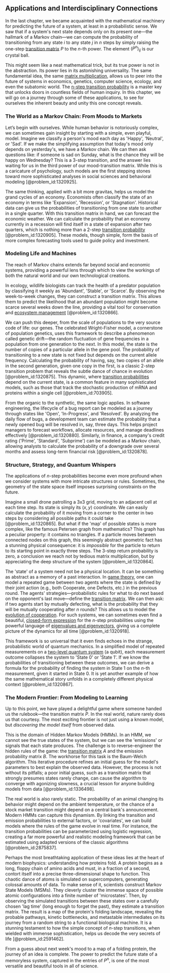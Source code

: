 ## Applications and Interdisciplinary Connections

In the last chapter, we became acquainted with the mathematical machinery for predicting the future of a system, at least in a probabilistic sense. We saw that if a system's next state depends only on its present one—the hallmark of a Markov chain—we can compute the probability of transitioning from any state $i$ to any state $j$ in $n$ steps by simply raising the one-step [transition matrix](@article_id:145931) $P$ to the $n$-th power. The element $(P^n)_{ij}$ is our crystal ball.

This might seem like a neat mathematical trick, but its true power is not in the abstraction. Its power lies in its astonishing universality. The same fundamental idea, the same [matrix multiplication](@article_id:155541), allows us to peer into the future of systems in economics, genetics, computer science, ecology, and even the subatomic world. The [n-step transition probability](@article_id:264955) is a master key that unlocks doors in countless fields of human inquiry. In this chapter, we will go on a journey through some of these applications, to see for ourselves the inherent beauty and unity this one concept reveals.

### The World as a Markov Chain: From Moods to Markets

Let’s begin with ourselves. While human behavior is notoriously complex, we can sometimes gain insight by starting with a simple, even playful, model. Imagine we classify a person's mood each day as 'Happy', 'Neutral', or 'Sad'. If we make the simplifying assumption that today's mood only depends on yesterday's, we have a Markov chain. We can then ask questions like: if someone is sad on Sunday, what is the chance they will be happy on Wednesday? This is a 3-step transition, and the answer lies waiting for us in the third power of our mood-transition matrix. While this is a caricature of psychology, such models are the first stepping stones toward more sophisticated analyses in social sciences and behavioral modeling [@problem_id:1320925].

The same thinking, applied with a bit more gravitas, helps us model the grand cycles of an economy. Economists often classify the state of an economy in terms like 'Expansion', 'Recession', or 'Stagnation'. Historical data can give us the probabilities of transitioning from one state to another in a single quarter. With this transition matrix in hand, we can forecast the economic weather. We can calculate the probability that an economy currently in a recession will find itself in a state of expansion after two quarters, which is nothing more than a 2-step [transition probability](@article_id:271186) [@problem_id:1320905]. These models, though simple, form the basis of more complex forecasting tools used to guide policy and investment.

### Modeling Life and Machines

The reach of Markov chains extends far beyond social and economic systems, providing a powerful lens through which to view the workings of both the natural world and our own technological creations.

In ecology, wildlife biologists can track the health of a predator population by classifying it weekly as 'Abundant', 'Stable', or 'Scarce'. By observing the week-to-week changes, they can construct a transition matrix. This allows them to predict the likelihood that an abundant population might become scarce several weeks down the line, providing a vital tool for conservation and [ecosystem management](@article_id:201963) [@problem_id:1320866].

We can push this deeper, from the scale of populations to the very source code of life: our genes. The celebrated Wright-Fisher model, a cornerstone of population genetics, uses this framework to describe a phenomenon called genetic drift—the random fluctuation of gene frequencies in a population from one generation to the next. In this model, the state is the number of copies of a particular allele in the gene pool. The probability of transitioning to a new state is not fixed but depends on the current allele frequency. Calculating the probability of having, say, two copies of an allele in the second generation, given one copy in the first, is a classic 2-step transition problem that reveals the subtle dance of chance in evolution [@problem_id:1320875]. This dynamic, where [transition probabilities](@article_id:157800) depend on the current state, is a common feature in many sophisticated models, such as those that track the stochastic production of mRNA and proteins within a single cell [@problem_id:703905].

From the organic to the synthetic, the same logic applies. In software engineering, the lifecycle of a bug report can be modeled as a journey through states like 'Open', 'In-Progress', and 'Resolved'. By analyzing the daily flow of bugs, a development team can estimate the probability that a newly opened bug will be resolved in, say, three days. This helps project managers to forecast workflows, allocate resources, and manage deadlines effectively [@problem_id:1320880]. Similarly, in finance, a company's credit rating ('Prime', 'Standard', 'Subprime') can be modeled as a Markov chain, allowing analysts to calculate the probability of a downgrade over several months and assess long-term financial risk [@problem_id:1320878].

### Structure, Strategy, and Quantum Whispers

The applications of $n$-step probabilities become even more profound when we consider systems with more intricate structures or rules. Sometimes, the geometry of the state space itself imposes surprising constraints on the future.

Imagine a small drone patrolling a 3x3 grid, moving to an adjacent cell at each time step. Its state is simply its $(x,y)$ coordinate. We can easily calculate the probability of it moving from a corner to the center in two steps by considering all possible paths it could take [@problem_id:1320865]. But what if the 'map' of possible states is more complex, like the famous Petersen graph from mathematics? This graph has a peculiar property: it contains no triangles. If a particle moves between connected nodes on this graph, this seemingly abstract geometric fact has a stunning physical consequence: it is *impossible* for the particle to return to its starting point in exactly three steps. The 3-step return probability is zero, a conclusion we reach not by tedious matrix multiplication, but by appreciating the deep structure of the system [@problem_id:1320864].

The 'state' of a system need not be a physical location. It can be something as abstract as a memory of a past interaction. In [game theory](@article_id:140236), one can model a repeated game between two agents where the state is defined by their joint action (e.g., both Cooperate, one Defects, etc.) in the previous round. The agents' strategies—probabilistic rules for what to do next based on the opponent's last move—define the [transition matrix](@article_id:145931). We can then ask: if two agents start by mutually defecting, what is the probability that they will be mutually cooperating after $n$ rounds? This allows us to model the [evolution of cooperation](@article_id:261129). For such systems, we can sometimes even find a beautiful, [closed-form expression](@article_id:266964) for the $n$-step probabilities using the powerful language of [eigenvalues and eigenvectors](@article_id:138314), giving us a complete picture of the dynamics for all time [@problem_id:1320918].

This framework is so universal that it even finds echoes in the strange, probabilistic world of quantum mechanics. In a simplified model of repeated measurements on a [two-level quantum system](@article_id:190305) (a qubit), each measurement outcome collapses the system to 'State 0' or 'State 1'. If we know the probabilities of transitioning between these outcomes, we can derive a formula for the probability of finding the system in State 1 on the $n$-th measurement, given it started in State 0. It is yet another example of how the same mathematical story unfolds in a completely different physical context [@problem_id:1320867].

### The Modern Frontier: From Modeling to Learning

Up to this point, we have played a delightful game where someone handed us the rulebook—the transition matrix $P$. In the real world, nature rarely does us that courtesy. The most exciting frontier is not just using a known model, but *discovering the model itself* from observed data.

This is the domain of Hidden Markov Models (HMMs). In an HMM, we cannot see the true states of the system, but we can see the 'emissions' or signals that each state produces. The challenge is to reverse-engineer the hidden rules of the game: the [transition matrix](@article_id:145931) $A$ and the emission probability matrix $B$. The workhorse for this task is the Baum-Welch algorithm. This iterative procedure refines an initial guess for the model's parameters to best explain the observed data. However, the process is not without its pitfalls; a poor initial guess, such as a transition matrix that strongly presumes states rarely change, can cause the algorithm to converge with agonizing slowness, a crucial lesson for anyone building models from data [@problem_id:1336498].

The real world is also rarely static. The probability of an animal changing its behavior might depend on the ambient temperature, or the chance of a stock market transition might depend on a central bank's announcement. Modern HMMs can capture this dynamism. By linking the transition and emission probabilities to external factors, or 'covariates', we can build models where the rules of the game evolve in real time. For instance, the transition probabilities can be parameterized using logistic regression, creating a far more powerful and realistic modeling framework that can be estimated using adapted versions of the classic algorithms [@problem_id:2875837].

Perhaps the most breathtaking application of these ideas lies at the heart of modern biophysics: understanding how proteins fold. A protein begins as a long, floppy chain of amino acids and must, in a fraction of a second, contort itself into a precise three-dimensional shape to function. This chaotic dance of atoms is simulated on supercomputers, generating colossal amounts of data. To make sense of it, scientists construct Markov State Models (MSMs). They cleverly cluster the immense space of possible atomic configurations into a finite number of 'microstates'. Then, by observing the simulated transitions between these states over a carefully chosen 'lag time' (long enough to forget the past), they estimate a transition matrix. The result is a map of the protein's folding landscape, revealing the probable pathways, kinetic bottlenecks, and metastable intermediates on its journey from a random string to a functional biological machine. It is a stunning testament to how the simple concept of $n$-step transitions, when wielded with immense sophistication, helps us decode the very secrets of life [@problem_id:2591462].

From a guess about next week's mood to a map of a folding protein, the journey of an idea is complete. The power to predict the future state of a memoryless system, captured in the entries of $P^n$, is one of the most versatile and beautiful tools in all of science.